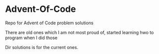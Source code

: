 # Advent-Of-Code

Repo for Advent of Code problem solutions

There are old ones which I am not most proud of, started learning hwo to program when I did those

Dir solutions is for the current ones.
